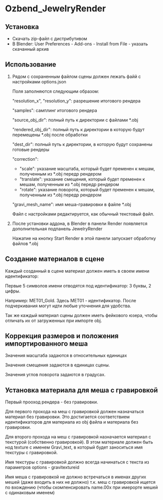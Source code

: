 # Ozbend_JewelryRender


Установка
-

- Скачать zip-файл с дистрибутивом
- В Blender: User Preferences - Add-ons - Install from File - указать скачанный архив


Использование
-

1. Рядом с сохраненным файлом сцены должен лежать файй с настройками options.json

    Поля заполняются следующим образом:

    "resolution_x", "resolution_y": разрешение итогового рендера

    "samples": самплинг итогового рендера

    "source_obj_dir": полный путь к директории с файлами *.obj

    "rendered_obj_dir": полный путь к директории в которую будут перемещены *.obj после обработки

    "dest_dir": полный путь к директории, в которую будут сохранены готовые рендеры

    "correction":

    - "scale": указание масштаба, который будет пременен к мешам, полученным из  *.obj передр рендером
    - "translate": указание смещения, который будет пременен к мешам, полученным из  *.obj передр рендером
    - "rotate": указание поворота, который будет пременен к мешам, полученным из  *.obj передр рендером

    "gravi_mesh_name": имя меша-гравировки в файле *.obj

    Файл с настройками редактируется, как обычный текстовый файл.

2. После установки аддона, в Blender в панели Render появляется дополнительная подпанель JewelryRender

    Нажатие на кнопку Start Render в этой панели запускает обработку файлов *.obj


Создание материалов в сцене
-

Каждый созданный в сцене материал должен иметь в своем имени идентификатор:

Первые 5 символов имени отводятся под идентификатор: 3 буквы, 2 цифры.

Например: MET01_Gold. Здесь MET01 - идентификатор. После подчеркивания могут идти любые уточнения для удобства.

Так же каждый материал сцены должен иметь фейкового юзера, чтобы отличать их от загруженных при импорте obj.


Коррекция размеров и положения импортированного меша
-
Значения масштаба задаются в относительных единицах

Значения смещения задаются в единицах сцены.

Значения углов поворота задаются в градусах.

Установка материала для меша с гравировкой
-
Первый прооход рендера - без гравировки.

Для первого прохода на меш с гравировкой должен назначаться материал без гравировки. Это достигается соответствием идентификаторов для материала из obj файла и материала без гравировки.

Для второго прохода на меш с гравировкой назначается материал с текстурой (собственно гравировкой).
В этом материале должен быть нод texture с именем Gravi_text, в который будет заноситься имя текстуры с гравировкой.

Имя текстуры с гравировкой должно всегда начинаться с текста из параметров options - gravitextureid

Имя меша с гравировкой не должно встречаться в именах других мешей (даже входить в них не должно) т.к. меш с гравировкой ищется по вхождению (чтобы скомпенсировать name.00x при имерорте мешей с одинаковым именем)
